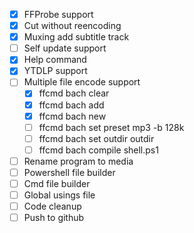- [x] FFProbe support
- [x] Cut without reencoding
- [x] Muxing add subtitle track
- [ ] Self update support
- [x] Help command
- [X] YTDLP support
- [ ] Multiple file encode support
    - [x] ffcmd bach clear
    - [x] ffcmd bach add
    - [x] ffcmd bach new
    - [ ] ffcmd bach set preset mp3 -b 128k
    - [ ] ffcmd bach set outdir outdir
    - [ ] ffcmd bach compile shell.ps1
- [ ] Rename program to media
- [ ] Powershell file builder
- [ ] Cmd file builder
- [ ] Global usings file
- [ ] Code cleanup
- [ ] Push to github